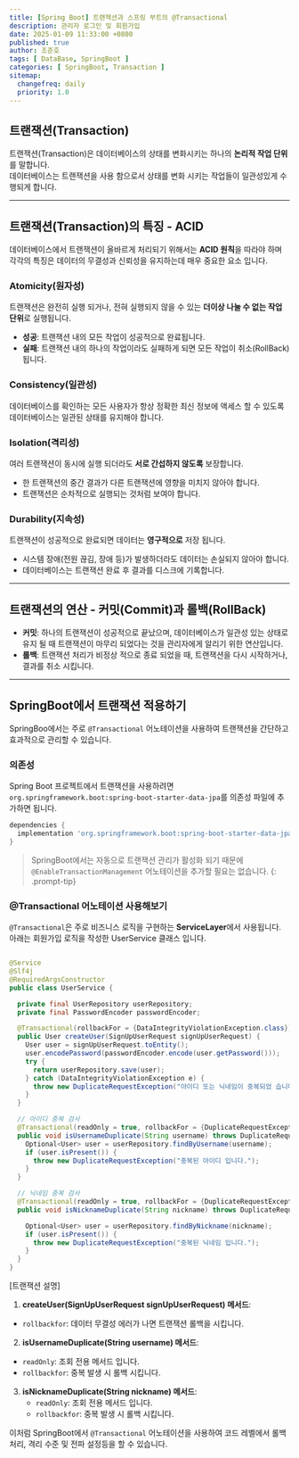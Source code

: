 ```yaml
---
title: [Spring Boot] 트랜잭션과 스프링 부트의 @Transactional
description: 관리자 로그인 및 회원가입
date: 2025-01-09 11:33:00 +0800
published: true
author: 조준호
tags: [ DataBase, SpringBoot ]
categories: [ SpringBoot, Transaction ]
sitemap:
  changefreq: daily
  priority: 1.0
---
```


## 트랜잭션(Transaction)

트랜잭션(Transaction)은 데이터베이스의 상태를 변화시키는 하나의 **논리적 작업 단위**를 말합니다.  
데이터베이스는 트랜잭션을 사용 함으로서 상태를 변화 시키는 작업들이 일관성있게 수행되게 합니다.

---

## 트랜잭션(Transaction)의 특징 - ACID

데이터베이스에서 트랜잭션이 올바르게 처리되기 위해서는 **ACID 원칙**을 따라야 하며 각각의 특징은 데이터의 무결성과 신뢰성을 유지하는데 매우 중요한 요소 입니다.

### Atomicity(원자성)

트랜잭션은 완전히 실행 되거나, 전혀 실행되지 않을 수 있는 **더이상 나눌 수 없는 작업 단위**로 실행됩니다.

- **성공**: 트랜잭션 내의 모든 작업이 성공적으로 완료됩니다.
- **실패**: 트랜잭션 내의 하나의 작업이라도 실패하게 되면 모든 작업이 취소(RollBack) 됩니다.

### Consistency(일관성)

데이터베이스를 확인하는 모든 사용자가 항상 정확한 최신 정보에 액세스 할 수 있도록 데이터베이스는 일관된 상태를 유지해야 합니다.

### Isolation(격리성)

여러 트랜잭션이 동시에 실행 되더라도 **서로 간섭하지 않도록** 보장합니다.

- 한 트랜잭션의 중간 결과가 다른 트랜잭션에 영향을 미치지 않아야 합니다.
- 트랜잭션은 순차적으로 실행되는 것처럼 보여야 합니다.

### Durability(지속성)

트랜잭션이 성공적으로 완료되면 데이터는 **영구적으로** 저장 됩니다.

- 시스템 장애(전원 끊김, 장애 등)가 발생하더라도 데이터는 손실되지 않아야 합니다.
- 데이터베이스는 트랜잭션 완료 후 결과를 디스크에 기록합니다.

---

## 트랜잭션의 연산 - 커밋(Commit)과 롤백(RollBack)

- **커밋**: 하나의 트랜잭션이 성공적으로 끝났으며, 데이터베이스가 일관성 있는 상태로 유지 될 때 트랜잭션이 마무리 되었다는 것을 관리자에게 알리기 위한 연산입니다.
- **롤백**: 트랜잭션 처리가 비정상 적으로 종료 되었을 때, 트랜잭션을 다시 시작하거나, 결과를 취소 시킵니다.

---

## SpringBoot에서 트랜잭션 적용하기

SpringBoo에서는 주로 `@Transactional` 어노테이션을 사용하여 트랜잭션을 간단하고 효과적으로 관리할 수 있습니다.

### 의존성

Spring Boot 프로젝트에서 트랜잭션을 사용하려면 `org.springframework.boot:spring-boot-starter-data-jpa`를 의존성 파일에 추가하면
됩니다.

```groovy
dependencies {
  implementation 'org.springframework.boot:spring-boot-starter-data-jpa'
}
```

> SpringBoot에서는 자동으로 트랜잭션 관리가 활성화 되기 때문에 `@EnableTransactionManagement` 어노테이션을 추가할 필요는 없습니다.
> {: .prompt-tip}

### @Transactional 어노테이션 사용해보기

`@Transactional`은 주로 비즈니스 로직을 구현하는 **ServiceLayer**에서 사용됩니다.  
아래는 회원가입 로직을 작성한 UserService 클래스 입니다.

```java

@Service
@Slf4j
@RequiredArgsConstructor
public class UserService {

  private final UserRepository userRepository;
  private final PasswordEncoder passwordEncoder;

  @Transactional(rollbackFor = {DataIntegrityViolationException.class})
  public User createUser(SignUpUserRequest signUpUserRequest) {
    User user = signUpUserRequest.toEntity();
    user.encodePassword(passwordEncoder.encode(user.getPassword()));
    try {
      return userRepository.save(user);
    } catch (DataIntegrityViolationException e) {
      throw new DuplicateRequestException("아이디 또는 닉네임이 중복되었 습니다.");
    }
  }

  // 아이디 중복 검사
  @Transactional(readOnly = true, rollbackFor = {DuplicateRequestException.class})
  public void isUsernameDuplicate(String username) throws DuplicateRequestException {
    Optional<User> user = userRepository.findByUsername(username);
    if (user.isPresent()) {
      throw new DuplicateRequestException("중복된 아이디 입니다.");
    }
  }

  // 닉네임 중복 검사
  @Transactional(readOnly = true, rollbackFor = {DuplicateRequestException.class})
  public void isNicknameDuplicate(String nickname) throws DuplicateRequestException {

    Optional<User> user = userRepository.findByNickname(nickname);
    if (user.isPresent()) {
      throw new DuplicateRequestException("중복된 닉네임 입니다.");
    }
  }
}
```

[트랜잭션 설명]

1. **createUser(SignUpUserRequest signUpUserRequest) 메서드**:
  - `rollbackfor`: 데이터 무결성 에러가 나면 트랜잭션 롤백을 시킵니다.
2. **isUsernameDuplicate(String username) 메서드**:
  - `readOnly`: 조회 전용 메서드 입니다.
  - `rollbackfor`: 중복 발생 시 롤백 시킵니다.
3. **isNicknameDuplicate(String nickname) 메서드**:
   - `readOnly`: 조회 전용 메서드 입니다.
   - `rollbackfor`: 중복 발생 시 롤백 시킵니다.

이처럼 SpringBoot에서 `@Transactional` 어노테이션을 사용하여 코드 레벨에서 롤백 처리, 격리 수준 및 전파 설정등을 할 수 있습니다. 
